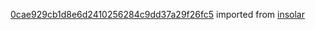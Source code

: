 [0cae929cb1d8e6d2410256284c9dd37a29f26fc5](https://github.com/insolar/insolar/commit/0cae929cb1d8e6d2410256284c9dd37a29f26fc5) imported from [insolar](https://github.com/insolar/insolar)
